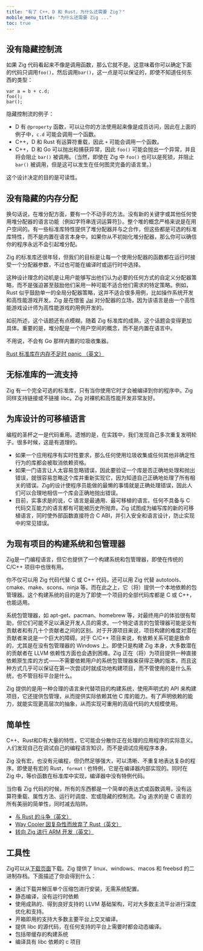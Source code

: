 ```yaml
---
title: "有了 C++、D 和 Rust，为什么还需要 Zig？"
mobile_menu_title: "为什么还需要 Zig ..."
toc: true
---
```



## 没有隐藏控制流

如果 Zig 代码看起来不像是调用函数，那么它就不是。这意味着你可以确定下面的代码只调用`foo()`，然后调用`bar()`，这一点是可以保证的，即使不知道任何东西的类型：

```zig
var a = b + c.d;
foo();
bar();
```

隐藏控制流的例子：

- D 有 `@property` 函数，可以让你的方法使用起来像是成员访问，因此在上面的例子中，`c.d` 可能会调用一个函数。
- C++，D 和 Rust 有运算符重载，因此 `+` 可能会调用一个函数。
- C++，D 和 Go 可以抛出和捕获异常，因此 `foo()` 可能会抛出一个异常，并且将会阻止 `bar()` 被调用。（当然，即使在 Zig 中 `foo()` 也可以是死锁，并阻止 `bar()` 被调用，但是这可以发生在任何图灵完备的语言里。）

这个设计决定的目的是可读性。

## 没有隐藏的内存分配

换句话说，在堆分配方面，要有一个不动手的方法。没有新的关键字或其他任何使用堆分配器的语言功能（例如字符串连词运算符[1]）。整个堆的概念严格来说是在用户空间的。有一些标准库特性提供了堆分配器并与之合作，但这些都是可选的标准库特性，而不是内置在语言本身中。如果你从不初始化堆分配器，那么你可以确信你的程序永远不会引起堆分配。

Zig 的标准库还很年轻，但我们的目标是让每一个使用分配器的函数都在运行时接受一个分配器参数，不过也可能在编译时或运行时中选择。

这种设计理念的动机是让用户能够写出他们认为必要的任何方式的自定义分配器策略，而不是强迫甚至鼓励他们采用一种可能不适合他们需求的特定策略。例如，Rust 似乎鼓励单一的全局分配器策略，这并不适合很多用例，比如操作系统开发和高性能游戏开发。Zig 是在借鉴 [Jai](https://www.youtube.com/watch?v=ciGQCP6HgqI) 对分配器的立场，因为该语言是由一个高性能游戏设计师为高性能游戏的用例开发的。

如前所述，这个话题还有点模糊，随着 Zig 标准库的成熟，这个话题会变得更加具体。重要的是，堆分配是一个用户空间的概念，而不是内置在语言中。

不用说，不会有 Go 那样内置的垃圾收集器。

[Rust 标准库在内存不足时 panic （英文）](https://github.com/rust-lang/rust/issues/29802)

[1]: 事实上有一个编译期字符串连接运算符（广义来说，是数组连接运算符），但它只在编译时起作用，所以仍然没有运行时的堆分配。

## 无标准库的一流支持

Zig 有一个完全可选的标准库，只有当你使用它时才会被编译到你的程序中。Zig 同样支持链接或不链接 libc。Zig 对裸机和高性能开发非常友好。

## 为库设计的可移植语言

编程的圣杯之一是代码重用。遗憾的是，在实践中，我们发现自己多次重复发明轮子。很多时候，这是有道理的。

 * 如果一个应用程序有实时性要求，那么任何使用垃圾收集或任何其他非确定性行为的库都会被取消依赖资格。
 * 如果一门语言让人太容易忽略错误，因此要验证一个库是否正确地处理和抛出错误，就很容易忽略这个库并重新实现它，因为知道自己正确地处理了所有相关的错误。Zig的设计使程序员能做的最懒的事情就是正确处理错误，因此人们可以合理地相信一个库会正确地抛出错误。
 * 目前，实事求是的说，C 语言是最通用、最可移植的语言。任何不具备与 C 代码交互能力的语言都有可能被历史所抛弃。Zig 试图成为编写库的新的可移植语言，同时使外部函数直接符合 C ABI，并引入安全和语言设计，防止实现中的常见错误。

## 为现有项目的构建系统和包管理器

Zig是一门编程语言，但它也提供了一个构建系统和包管理器，即使在传统的 C/C++ 项目中也很有用。

你不仅可以用 Zig 代码代替 C 或 C++ 代码，还可以用 Zig 代替 autotools、cmake、make、scons、ninja 等。而在此之上，它（将）提供一个本地依赖的包管理器。这个构建系统的目的是为了即使一个项目的全部代码库都是 C 或 C++，也能适用。

系统包管理器，如 apt-get、pacman、homebrew 等，对最终用户的体验很有帮助，但它们可能不足以满足开发人员的需求。一个特定语言的包管理器可能是没有贡献者和有几十个贡献者之间的区别。对于开源项目来说，项目构建的难度对潜在贡献者来说是一个巨大的障碍。对于 C/C++ 项目来说，有依赖关系可能是致命的，尤其是在没有包管理器的 Windows 上。即使只是构建 Zig 本身，大多数潜在的贡献者在 LLVM 依赖性方面也会遇到困难。Zig 正在（将）为项目提供一种直接依赖原生库的方式——不需要依赖用户的系统包管理器来获得正确的版本，而且这种方式几乎可以保证在第一次尝试时就成功地构建项目，而不管使用的是什么系统，也不管目标平台是什么。

Zig 提供的是用一种合理的语言来代替项目的构建系统，使用声明式的 API 来构建项目，它还提供包管理，从而提供实际依赖其他 C 库的能力。有了声明依赖的能力，就能实现更高层次的抽象，从而实现可重用的高级代码的大规模使用。

## 简单性

C++、Rust和D有大量的特性，它可能会分散你正在处理的应用程序的实际意义。人们发现自己在调试自己的编程语言知识，而不是调试应用程序本身。

Zig 没有宏，也没有元编程，但仍然足够强大，可以清晰、不重复地表达复杂的程序。即使是有宏的 Rust，`format！`也特例，它是在编译器内部实现的。同时在 Zig 中，等价函数在标准库中实现，编译器中没有特例代码。

当你看 Zig 代码的时候，所有的东西都是一个简单的表达式或函数调用，没有运算符重载、属性方法、运行时调度、宏或隐藏的控制流。Zig 追求的是 C 语言的所有美丽的简单性，同时减去陷阱。

 * [与 Rust 的斗争（英文）](https://compileandrun.com/stuggles-with-rust.html)
 * [Way Cooler 因复杂性而放弃了 Rust（英文）](http://way-cooler.org/blog/2019/04/29/rewriting-way-cooler-in-c.html)
 * [转向 Zig 进行 ARM 开发（英文）](https://www.jishuwen.com/d/2Ap9)

## 工具性

Zig可以从[下载页面](../../downloads/)下载。Zig 提供了 linux、windows、macos 和 freebsd 的二进制存档。下面描述了你会得到什么：

* 通过下载并解压单个压缩包进行安装，无需系统配置。
* 静态编译，没有运行时依赖
* 使用成熟的、得到良好支持的 LLVM 基础架构，可对大多数主流平台进行深度优化和支持。
* 开箱即用的支持大多数主要平台上交叉编译。
* 提供 libc 的源代码，在任何支持的平台上需要时都会动态编译。
* 包括带缓存的构建系统
* 编译具有 libc 依赖的 c 项目
